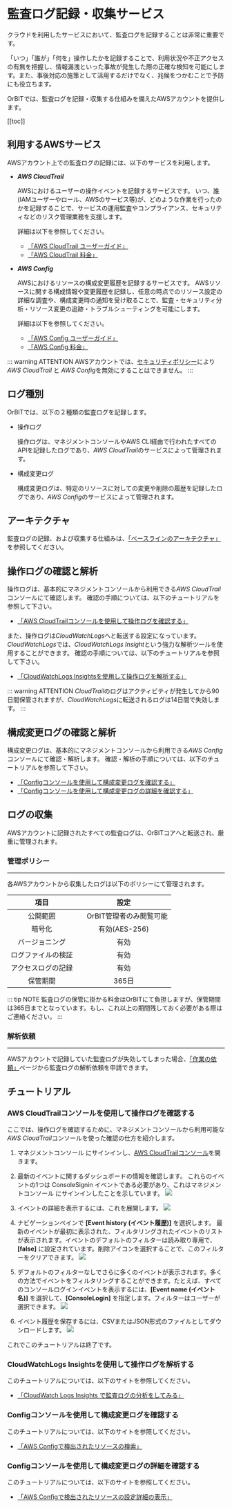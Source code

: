 # 監査ログ記録・収集サービス

クラウドを利用したサービスにおいて、監査ログを記録することは非常に重要です。

「いつ」「誰が」「何を」操作したかを記録することで、利用状況や不正アクセスの有無を把握し、情報漏洩といった事故が発生した際の正確な検知を可能にします。また、事後対応の施策として活用するだけでなく、兆候をつかむことで予防にも役立ちます。

OrBITでは、監査ログを記録・収集する仕組みを備えたAWSアカウントを提供します。

[[toc]]

## 利用するAWSサービス
AWSアカウント上での監査ログの記録には、以下のサービスを利用します。

- ***AWS CloudTrail***

    AWSにおけるユーザーの操作イベントを記録するサービスです。
    いつ、誰(IAMユーザーやロール、AWSのサービス等)が、どのような作業を行ったのかを記録することで、サービスの運用監査やコンプライアンス、セキュリティなどのリスク管理業務を支援します。

    詳細は以下を参照してください。
    - [「AWS CloudTrail ユーザーガイド」](https://docs.aws.amazon.com/ja_jp/awscloudtrail/latest/userguide/cloudtrail-user-guide.html)
    - [「AWS CloudTrail 料金」](https://aws.amazon.com/jp/cloudtrail/pricing/)

- ***AWS Config***

    AWSにおけるリソースの構成変更履歴を記録するサービスです。
    AWSリソースに関する構成情報や変更履歴を記録し、任意の時点でのリソース設定の詳細な調査や、構成変更時の通知を受け取ることで、監査・セキュリティ分析・リソース変更の追跡・トラブルシューティングを可能にします。

    詳細は以下を参照してください。
    - [「AWS Config ユーザーガイド」](https://docs.aws.amazon.com/ja_jp/config/latest/developerguide/WhatIsConfig.html)
    - [「AWS Config 料金」](https://aws.amazon.com/jp/config/pricing/)

::: warning ATTENTION
AWSアカウントでは、[セキュリティポリシー](/guide/aws/service/security.html#特定の操作に対する制限)により*AWS CloudTrail* と *AWS Config*を無効にすることはできません。
:::

## ログ種別
OrBITでは、以下の２種類の監査ログを記録します。

- 操作ログ
    
    操作ログは、マネジメントコンソールやAWS CLI経由で行われたすべてのAPIを記録したログであり、*AWS CloudTrail*のサービスによって管理されます。

- 構成変更ログ

    構成変更ログは、特定のリソースに対しての変更や削除の履歴を記録したログであり、*AWS Config*のサービスによって管理されます。

## アーキテクチャ
監査ログの記録、および収集する仕組みは、[「ベースラインのアーキテクチャ」](/guide/aws/reference/baseline.html#アーキテクチャ)を参照してください。

## 操作ログの確認と解析
操作ログは、基本的にマネジメントコンソールから利用できる*AWS CloudTrail*コンソールにて確認します。
確認の手順については、以下のチュートリアルを参照して下さい。
- [「AWS CloudTrailコンソールを使用して操作ログを確認する」](#aws-cloudtrailコンソールを使用して操作ログを確認する)

また、操作ログは*CloudWatchLogs*へと転送する設定になっています。
*CloudWatchLogs*では、*CloudWatchLogs Insight*という強力な解析ツールを使用することができます。
確認の手順については、以下のチュートリアルを参照して下さい。
- [「CloudWatchLogs Insightsを使用して操作ログを解析する」](#cloudwatchlogs-insightsを使用して操作ログを解析する)

::: warning ATTENTION
*CloudTrail*のログはアクティビティが発生してから90日間保管されますが、*CloudWatchLogs*に転送されるログは14日間で失効します。
:::

## 構成変更ログの確認と解析
構成変更ログは、基本的にマネジメントコンソールから利用できる*AWS Config*コンソールにて確認・解析します。
確認・解析の手順については、以下のチュートリアルを参照して下さい。
- [「Configコンソールを使用して構成変更ログを確認する」](#configコンソールを使用して構成変更ログを確認する)
- [「Configコンソールを使用して構成変更ログの詳細を確認する」](#configコンソールを使用して構成変更ログの詳細を確認する)

## ログの収集
AWSアカウントに記録されたすべての監査ログは、OrBITコアへと転送され、厳重に管理されます。

### 管理ポリシー
---
各AWSアカウントから収集したログは以下のポリシーにて管理されます。

| 項目 | 設定 |
| :---: | :----: | 
| 公開範囲 |　OrBIT管理者のみ閲覧可能 |　
| 暗号化 | 有効(AES-256) |
| バージョニング | 有効 | 
| ログファイルの検証 | 有効 |
| アクセスログの記録 | 有効 |
| 保管期間　| 365日 |

::: tip NOTE
監査ログの保管に掛かる料金はOrBITにて負担しますが、保管期間は365日までとなっています。もし、これ以上の期間残しておく必要がある際はご連絡ください。
:::

### 解析依頼
---
AWSアカウントで記録していた監査ログが失効してしまった場合、[「作業の依頼」](/request/create-ticket.html)ページから監査ログの解析依頼を申請できます。

## チュートリアル

### AWS CloudTrailコンソールを使用して操作ログを確認する
ここでは、操作ログを確認するために、マネジメントコンソールから利用可能な*AWS CloudTrail*コンソールを使った確認の仕方を紹介します。

1. マネジメントコンソール にサインインし、[AWS CloudTrailコンソール](https://console.aws.amazon.com/cloudtrail/home/)を開きます。

2. 最新のイベントに関するダッシュボードの情報を確認します。
これらのイベントの1つは ConsoleSignin イベントである必要があり、これはマネジメントコンソール にサインインしたことを示しています。 
![](https://docs.aws.amazon.com/ja_jp/awscloudtrail/latest/userguide/images/cloudtrail-dashboard.png)

3. イベントの詳細を表示するには、これを展開します。
![](https://docs.aws.amazon.com/ja_jp/awscloudtrail/latest/userguide/images/cloudtrail-dashboard-expand-event.png)

4. ナビゲーションペインで **[Event history (イベント履歴)]** を選択します。
最新のイベントが最初に表示された、フィルタリングされたイベントのリストが表示されます。イベントのデフォルトのフィルターは読み取り専用で、**[false]** に設定されています。削除アイコンを選択することで、このフィルターをクリアできます。 
![](https://docs.aws.amazon.com/ja_jp/awscloudtrail/latest/userguide/images/cloudtrail-event-history.png)

5. デフォルトのフィルターなしでさらに多くのイベントが表示されます。多くの方法でイベントをフィルタリングすることができます。たとえば、すべてのコンソールログインイベントを表示するには、**[Event name (イベント名)]** を選択して、**[ConsoleLogin]** を指定します。フィルターはユーザーが選択できます。
![](https://docs.aws.amazon.com/ja_jp/awscloudtrail/latest/userguide/images/cloudtrail-event-history-filters.png)

6. イベント履歴を保存するには、CSVまたはJSON形式のファイルとしてダウンロードします。
![](https://docs.aws.amazon.com/ja_jp/awscloudtrail/latest/userguide/images/cloudtrail-event-history-download.png)

これでこのチュートリアルは終了です。

### CloudWatchLogs Insightsを使用して操作ログを解析する
このチュートリアルについては、以下のサイトを参照してください。
- [「CloudWatch Logs Insights で監査ログの分析をしてみる」](https://dev.classmethod.jp/cloud/aws/analyze-cloudtrail-cloud-watch-logs-insights/)

### Configコンソールを使用して構成変更ログを確認する
このチュートリアルについては、以下のサイトを参照してください。
- [「AWS Configで検出されたリソースの検索」](https://docs.aws.amazon.com/ja_jp/config/latest/developerguide/looking-up-discovered-resources.html)

### Configコンソールを使用して構成変更ログの詳細を確認する
このチュートリアルについては、以下のサイトを参照してください。
- [「AWS Configで検出されたリソースの設定詳細の表示」](https://docs.aws.amazon.com/ja_jp/config/latest/developerguide/view-manage-resource-console.html)
